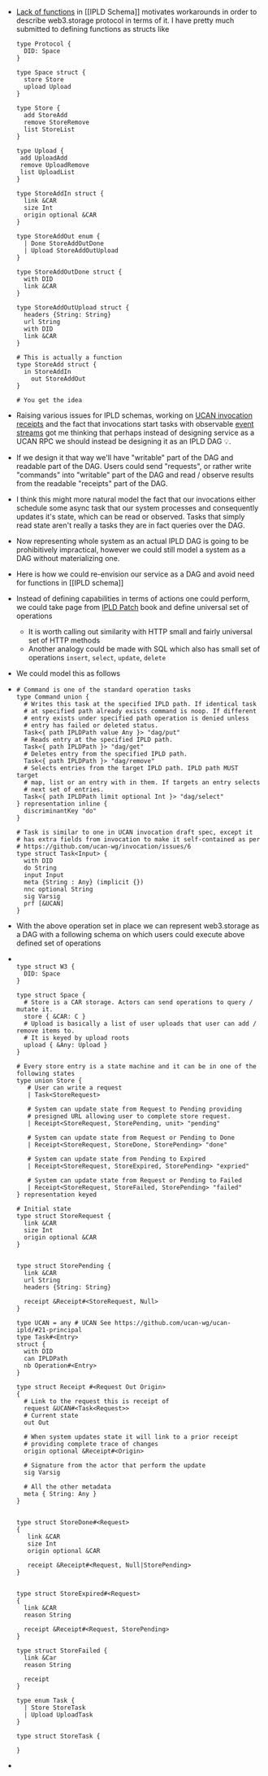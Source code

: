 - [Lack of functions](https://github.com/ipld/ipld/issues/263) in [[IPLD Schema]] motivates workarounds in order to describe web3.storage protocol in terms of it. I have pretty much submitted to defining functions as structs like
  
  ```ipldsch
  type Protocol {
    DID: Space
  }
  
  type Space struct {
    store Store
    upload Upload
  }
  
  type Store {
    add StoreAdd
    remove StoreRemove
    list StoreList
  }
  
  type Upload {
   add UploadAdd
   remove UploadRemove
   list UploadList
  }
  
  type StoreAddIn struct {
    link &CAR
    size Int
    origin optional &CAR
  }
  
  type StoreAddOut enum {
    | Done StoreAddOutDone 
    | Upload StoreAddOutUpload
  }
  
  type StoreAddOutDone struct {
    with DID
    link &CAR
  }
  
  type StoreAddOutUpload struct {
    headers {String: String}
    url String
    with DID
    link &CAR
  }
  
  # This is actually a function
  type StoreAdd struct {
  	in StoreAddIn
      out StoreAddOut
  }
  
  # You get the idea
  ```
- Raising various issues for IPLD schemas, working on [UCAN invocation receipts](https://github.com/web3-storage/ucanto/issues/151) and the fact that invocations start tasks with observable [event streams](https://github.com/web3-storage/w3infra/issues/117) got me thinking that perhaps instead of designing service as a UCAN RPC we should instead be designing it as an IPLD DAG 💡.
- If we design it that way we'll have "writable" part of the DAG and readable part of the DAG. Users could send "requests", or rather write "commands" into "writable" part of the DAG and read / observe results from the readable "receipts" part of the DAG.
- I think this might more natural model the fact that our invocations either schedule some async task that our system processes and consequently updates it's state, which can be read or observed. Tasks that simply read state aren't really a tasks they are in fact queries over the DAG.
- Now representing whole system as an actual IPLD DAG is going to be prohibitively impractical, however we could still model a system as a DAG without materializing one.
- Here is how we could re-envision our service as a DAG and avoid need for functions in [[IPLD schema]]
- Instead of defining capabilities in terms of actions one could perform, we could take page from [IPLD Patch](https://ipld.io/specs/patch/fixtures/fixtures-1/) book and define universal set of operations
	- It is worth calling out similarity with HTTP small and fairly universal set of HTTP methods
	- Another analogy could be made with SQL which also has small set of operations `insert`, `select`, `update`, `delete`
- We could model this as follows
- ```ipldsch
  # Command is one of the standard operation tasks
  type Command union {
    # Writes this task at the specified IPLD path. If identical task
    # at specified path already exists command is noop. If different
    # entry exists under specified path operation is denied unless
    # entry has failed or deleted status.
    Task<{ path IPLDPath value Any }> "dag/put"
    # Reads entry at the specified IPLD path.
    Task<{ path IPLDPath }> "dag/get"
    # Deletes entry from the specified IPLD path. 
    Task<{ path IPLDPath }> "dag/remove"
    # Selects entries from the target IPLD path. IPLD path MUST target
    # map, list or an entry with in them. If targets an entry selects
    # next set of entries.
    Task<{ path IPLDPath limit optional Int }> "dag/select"
  } representation inline {
    discriminantKey "do"
  }
  
  # Task is similar to one in UCAN invocation draft spec, except it
  # has extra fields from invocation to make it self-contained as per
  # https://github.com/ucan-wg/invocation/issues/6
  type struct Task<Input> {
    with DID
    do String
    input Input
    meta {String : Any} (implicit {})
    nnc optional String
    sig Varsig
    prf [&UCAN]
  }
  ```
- With the above operation set in place we can represent web3.storage as a DAG with a following schema on which users could execute above defined set of operations
- ```ipldsch
  
  type struct W3 {
    DID: Space
  }
  
  type struct Space {
    # Store is a CAR storage. Actors can send operations to query / mutate it.
    store { &CAR: C }
    # Upload is basically a list of user uploads that user can add / remove items to.
    # It is keyed by upload roots
    upload { &Any: Upload }
  }
  
  # Every store entry is a state machine and it can be in one of the following states
  type union Store {
     # User can write a request
     | Task<StoreRequest>
     
     # System can update state from Request to Pending providing
     # presigned URL allowing user to complete store request.
     | Receipt<StoreRequest, StorePending, unit> "pending"
     
     # System can update state from Request or Pending to Done
     | Receipt<StoreRequest, StoreDone, StorePending> "done"
     
     # System can update state from Pending to Expired
     | Receipt<StoreRequest, StoreExpired, StorePending> "expried"
     
     # System can update state from Request or Pending to Failed
     | Receipt<StoreRequest, StoreFailed, StorePending> "failed"
  } representation keyed
  
  # Initial state
  type struct StoreRequest {
    link &CAR
    size Int
    origin optional &CAR
  }
  
  
  type struct StorePending {
    link &CAR
    url String
    headers {String: String}
    
    receipt &Receipt#<StoreRequest, Null>
  }
  
  type UCAN = any # UCAN See https://github.com/ucan-wg/ucan-ipld/#21-principal
  type Task#<Entry>
  struct {
    with DID
    can IPLDPath
    nb Operation#<Entry>
  }
  
  type struct Receipt #<Request Out Origin>
  {
    # Link to the request this is receipt of
    request &UCAN#<Task<Request>>
    # Current state
    out Out
    
    # When system updates state it will link to a prior receipt
    # providing complete trace of changes
    origin optional &Receipt#<Origin>
  
    # Signature from the actor that perform the update
    sig Varsig
  
    # All the other metadata
    meta { String: Any }
  }
  
  
  type struct StoreDone#<Request>
  {
     link &CAR
     size Int
     origin optional &CAR
     
     receipt &Receipt#<Request, Null|StorePending>
  }
  
  
  type struct StoreExpired#<Request>
  {
    link &CAR
    reason String
    
    receipt &Receipt#<Request, StorePending>
  }
  
  type struct StoreFailed {
    link &Car
    reason String
    
    receipt
  }
  
  type enum Task {
    | Store StoreTask
    | Upload UploadTask
  }
  
  type struct StoreTask {
  
  }
  ```
-